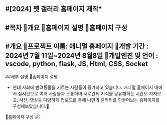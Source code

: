 #[2024] 펫 갤러리 홈페이지 제작*
--------------------------------------------

#목차
🥕개요
🥕홈페이지 설명
🥕홈페이지 구성
--------------------------------------------
#개요
🥕프로젝트 이름: 애니멀 홈페이지
🥕개발 기간 : 2024년 7월 11일~2024년 8월8일
🥕개발엔진 및 언어 : vscode, python, flask, JS, Html, CSS, Socket
--------------------------------------------
##세부 설명
🥕홈페이지 설명
- 현대 사회에 반려동물을 기르는 사람들이 증가하고 있습니다.
  애니멀 홈페이지 내에서 실시간으로 여러 사람들과 소통하며 서로간의 지식을 공유해하는 시간도 가져보고, 
  사진, 영상등 다양하게 업로드를 통해 나만의 갤러리를 만들어보는 홈페이지를 구성해보았습니다.🐻
  
🥕홈페이지 구성
 <img src="./img/main.jpg">


